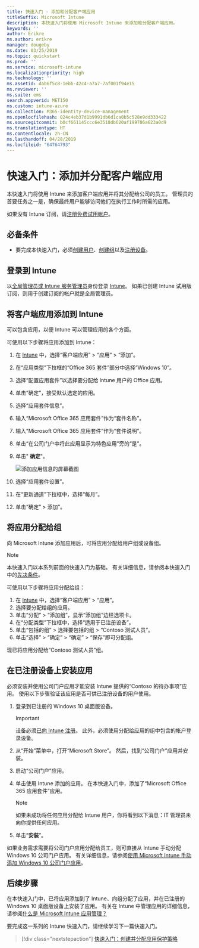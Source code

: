```yaml
---
title: 快速入门 - 添加和分配客户端应用
titleSuffix: Microsoft Intune
description: 本快速入门将使用 Microsoft Intune 来添加和分配客户端应用。
keywords: ''
author: Erikre
ms.author: erikre
manager: dougeby
ms.date: 03/25/2019
ms.topic: quickstart
ms.prod: ''
ms.service: microsoft-intune
ms.localizationpriority: high
ms.technology: ''
ms.assetid: dab6f5c8-1ebb-42c4-a7a7-7af001f94e15
ms.reviewer: ''
ms.suite: ems
search.appverid: MET150
ms.custom: intune-azure
ms.collection: M365-identity-device-management
ms.openlocfilehash: 024c4eb37d1b9991db6d1ca0b5c528e9dd333422
ms.sourcegitcommit: b0cf661145ccc6e3518db620af199786a623a0d9
ms.translationtype: HT
ms.contentlocale: zh-CN
ms.lasthandoff: 04/28/2019
ms.locfileid: "64764793"
---
```

# <a name="quickstart-add-and-assign-a-client-app"></a>快速入门：添加并分配客户端应用

本快速入门将使用 Intune 来添加客户端应用并将其分配给公司的员工。 管理员的首要任务之一是，确保最终用户能够访问他们在执行工作时所需的应用。 

如果没有 Intune 订阅，请[注册免费试用帐户](free-trial-sign-up.md)。

## <a name="prerequisites"></a>必备条件

- 要完成本快速入门，必须[创建用户](quickstart-create-user.md)、[创建组](quickstart-create-group.md)以及[注册设备](quickstart-setup-auto-enrollment.md)。

## <a name="sign-in-to-intune"></a>登录到 Intune

以[全局管理员或 Intune 服务管理员](users-add.md#types-of-administrators)身份登录 [Intune](https://aka.ms/intuneportal)。 如果已创建 Intune 试用版订阅，则用于创建订阅的帐户就是全局管理员。

## <a name="add-the-client-app-to-intune"></a>将客户端应用添加到 Intune

可以包含应用，以便 Intune 可以管理应用的各个方面。 

可使用以下步骤将应用添加到 Intune：

1. 在 [Intune](https://aka.ms/intuneportal) 中，选择“客户端应用” > “应用” > “添加”。 
2. 在“应用类型”下拉框的“Office 365 套件”部分中选择“Windows 10”。
3. 选择“配置应用套件”以选择要分配给 Intune 用户的 Office 应用。
4. 单击“确定”，接受默认选定的应用。
5. 选择“应用套件信息”。
6. 输入“Microsoft Office 365 应用套件”作为“套件名称”。
7. 输入“Microsoft Office 365 应用套件”作为“套件说明”。
8. 单击“在公司门户中将此应用显示为特色应用”旁的“是”。
9. 单击" **确定**"。

    ![添加应用信息的屏幕截图](media/quickstart-add-assign-app/quickstart-add-assign-app-01.png)

8. 选择“应用套件设置”。
9. 在“更新通道”下拉框中，选择“每月”。
10. 单击“确定” > 添加”。

## <a name="assign-the-app-to-a-group"></a>将应用分配给组

向 Microsoft Intune 添加应用后，可将应用分配给用户组或设备组。

> [!NOTE]
> 本快速入门以本系列前面的快速入门为基础。 有关详细信息，请参阅本快速入门中的[先决条件](quickstart-add-assign-app.md#prerequisites)。

可使用以下步骤将应用分配给组：
1. 在 [Intune](https://aka.ms/intuneportal) 中，选择“客户端应用” > “应用”。 
2. 选择要分配给组的应用。   
3. 单击“分配” > “添加组”，显示“添加组”边栏选项卡。
4. 在“分配类型”下拉框中，选择“适用于已注册设备”。 
5. 单击“包括的组” >  选择要包括的组  > “Contoso 测试人员”。
6. 单击“选择” > “确定” > “确定” > “保存”即可分配组。

现已将应用分配给“Contoso 测试人员”组。

## <a name="install-the-app-on-the-enrolled-device"></a>在已注册设备上安装应用

必须安装并使用公司门户应用才能安装 Intune 提供的“Contoso 的待办事项”应用。 使用以下步骤验证该应用是否可供已注册设备的用户使用。

1. 登录到已注册的 Windows 10 桌面版设备。

    > [!IMPORTANT]
    > 设备必须[已向 Intune 注册](quickstart-enroll-windows-device.md)。 此外，必须使用分配给应用的组中包含的帐户登录设备。

2. 从“开始”菜单中，打开“Microsoft Store”。 然后，找到“公司门户”应用并安装。
3. 启动“公司门户”应用。
4. 单击使用 Intune 添加的应用。 在本快速入门中，添加了“Microsoft Office 365 应用套件”应用。

    > [!NOTE]
    > 如果未成功将任何应用分配给 Intune 用户，你将看到以下消息：IT 管理员未向你提供任何应用。

5. 单击“**安装**”。

如果业务需求需要将公司门户应用分配给员工，则可直接从 Intune 手动分配 Windows 10 公司门户应用。 有关详细信息，请参阅[使用 Microsoft Intune 手动添加 Windows 10 公司门户应用](store-apps-company-portal-app.md)。

## <a name="next-steps"></a>后续步骤

在本快速入门中，已将应用添加到了 Intune、向组分配了应用，并在已注册的 Windows 10 桌面版设备上安装了应用。 有关在 Intune 中管理应用的详细信息，请参阅[什么是 Microsoft Intune 应用管理？](app-management.md)

要完成这一系列的 Intune 快速入门，请继续学习下一篇快速入门。

> [!div class="nextstepaction"]
> [快速入门：创建并分配应用保护策略](quickstart-create-assign-app-policy.md)
